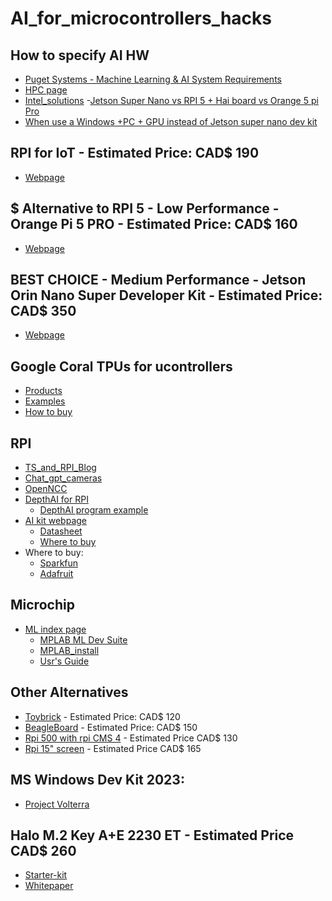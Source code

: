# AI_for_microcontrollers_hacks
## How to specify AI HW
- [Puget Systems - Machine Learning & AI System Requirements](https://www.pugetsystems.com/solutions/ai-and-hpc-workstations/machine-learning-ai/hardware-recommendations/?utm_source=chatgpt.com)
- [HPC page](https://www.pugetsystems.com/all-hpc/)
- [Intel_solutions](https://www.intel.com/content/www/us/en/developer/articles/system-requirements/system-configuration-recommendations-for-ai-pcs.html)
-[Jetson Super Nano vs RPI 5 + Hai board vs Orange 5 pi Pro](https://chatgpt.com/share/676f6ae3-26a4-8013-acbb-3f6f50bb3a7c)
- [When use a Windows +PC + GPU instead of Jetson super nano dev kit](https://chatgpt.com/share/676f6cb9-85cc-8013-9add-68f01be4ffc3)
## RPI for IoT  - Estimated Price: CAD$ 190
- [Webpage](https://www.elastel.com/products/industrial-raspberry-pi/eg410-iot-gateway/)
## $ Alternative to RPI 5 - Low Performance -  Orange Pi 5 PRO - Estimated Price: CAD$ 160
- [Webpage](http://www.orangepi.org/html/hardWare/computerAndMicrocontrollers/details/Orange-Pi-5-Pro.html)
## BEST CHOICE - Medium Performance - Jetson Orin Nano Super Developer Kit - Estimated Price: CAD$ 350
- [Webpage](https://www.nvidia.com/en-us/autonomous-machines/embedded-systems/jetson-orin/nano-super-developer-kit/)

## Google Coral TPUs for ucontrollers
- [Products](https://coral.ai/products/)
- [Examples](https://coral.ai/examples/)
- [How to buy](https://coral.ai/products/accelerator/)

## RPI

- [TS_and_RPI_Blog](https://learn.adafruit.com/running-tensorflow-lite-on-the-raspberry-pi-4/initial-setup)
- [Chat_gpt_cameras](https://chatgpt.com/share/676cc49a-54c0-8013-98d4-ce0db16fa359)
- [OpenNCC](https://eyecloudai.github.io/openncc/1_Introduction.html#introduction)
- [DepthAI for RPI](https://www.electronics-lab.com/depthai-enables-real-time-depth-vision-raspberry-pi/)
  - [DepthAI program example](https://github.com/jacobfnl/depthai-raspberrypi4)
- [AI kit webpage](https://www.raspberrypi.com/documentation/accessories/ai-kit.html)
  - [Datasheet](https://datasheets.raspberrypi.com/ai-kit/raspberry-pi-ai-kit-product-brief.pdf)
  - [Where to buy](https://www.canakit.com/raspberry-pi-ai-kit.html?cid=CAD&src=raspberrypi)
- Where to buy:
  - [Sparkfun](https://www.sparkfun.com/products/27249)
  - [Adafruit](https://www.adafruit.com/added)

## Microchip



- [ML index page](https://www.microchip.com/en-us/solutions/technologies/machine-learning)
  - [MPLAB ML Dev Suite](https://www.microchip.com/en-us/tools-resources/develop/mplab-machine-learning-development-suite)
  - [MPLAB_install](https://www.microchip.com/en-us/tools-resources/develop/mplab-x-ide#tabs)
  - [Usr's Guide](https://onlinedocs.microchip.com/oxy/GUID-80D4088D-19D0-41E9-BE8D-7AE3BE021BBF-en-US-3/GUID-E6CBB10A-FFC8-4EF3-8C07-D29B64446EB6.html)
 
## Other Alternatives
- [Toybrick](https://t.rock-chips.com/en/portal.php?mod=view&aid=21) - Estimated Price: CAD$ 120
- [BeagleBoard](https://www.beagleboard.org/boards/beagleplay?gad_source=1&gclid=Cj0KCQiA9667BhDoARIsANnamQbIZ_QKCv7K8d-6gGmRiVrwX2Ko-pW8tGK02YOAURaNupAAQDPdaUgaAoeFEALw_wcB) - Estimated Price: CAD$ 150
- [Rpi 500 with rpi CMS 4](https://www.raspberrypi.com/products/raspberry-pi-500/) - Estimated Price CAD$ 130
- [Rpi 15" screen](https://www.canakit.com/raspberry-pi-monitor.html?cid=CAD&src=raspberrypi) - Estimated Price CAD$ 165

## MS Windows Dev Kit 2023:
- [Project Volterra](https://learn.microsoft.com/en-us/windows/arm/dev-kit/)

## Halo M.2 Key A+E 2230 ET - Estimated Price CAD$ 260
- [Starter-kit](https://hailo.ai/order-starter-kit/)
- [Whitepaper](https://ai.hailo.ai/revolutionizing-ai-applications-at-the-edge-0?hs_preview=YYteznyI-92908387617&hsLang=en)
